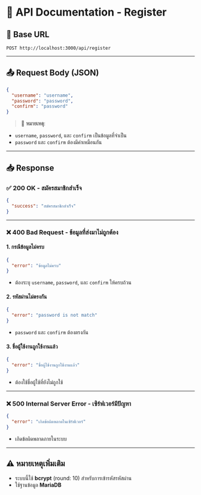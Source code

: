 # 📘 API Documentation - Register

## 🔗 Base URL

```
POST http://localhost:3000/api/register
```

---

## 📤 Request Body (JSON)

```json
{
  "username": "username",
  "password": "password",
  "confirm": "password"
}
```

> 📝 **หมายเหตุ**:  
- `username`, `password`, และ `confirm` เป็นข้อมูลที่จำเป็น  
- `password` และ `confirm` ต้องมีค่าเหมือนกัน

---

## 📥 Response

### ✅ 200 OK - สมัครสมาชิกสำเร็จ

```json
{
  "success": "สมัครสมาชิกสำเร็จ"
}
```

---

### ❌ 400 Bad Request - ข้อมูลที่ส่งมาไม่ถูกต้อง

#### 1. กรณีข้อมูลไม่ครบ

```json
{
  "error": "ข้อมูลไม่ครบ"
}
```

- ต้องระบุ `username`, `password`, และ `confirm` ให้ครบถ้วน

#### 2. รหัสผ่านไม่ตรงกัน

```json
{
  "error": "password is not match"
}
```

- `password` และ `confirm` ต้องตรงกัน

#### 3. ชื่อผู้ใช้งานถูกใช้งานแล้ว

```json
{
  "error": "ชื่อผู้ใช้งานถูกใช้งานแล้ว"
}
```

- ต้องใช้ชื่อผู้ใช้ที่ยังไม่ถูกใช้

---

### ❌ 500 Internal Server Error - เซิร์ฟเวอร์มีปัญหา

```json
{
  "error": "เกิดข้อผิดพลาดในเซิร์ฟเวอร์"
}
```

- เกิดข้อผิดพลาดภายในระบบ

---

## ⚠️ หมายเหตุเพิ่มเติม

- ระบบนี้ใช้ **bcrypt** (round: 10) สำหรับการเข้ารหัสรหัสผ่าน  
- ใช้ฐานข้อมูล **MariaDB**

